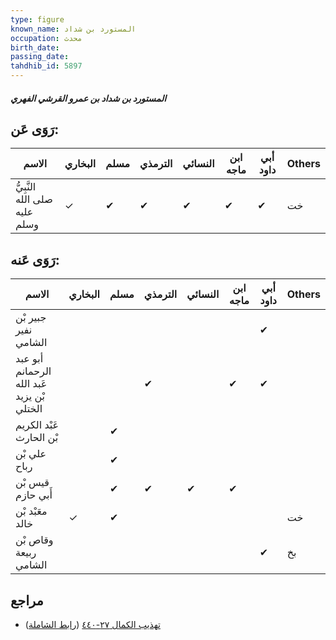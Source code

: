 ```yaml
---
type: figure
known_name: المستورد بن شداد
occupation: محدث
birth_date:
passing_date:
tahdhib_id: 5897
---
```

##### المستورد بن شداد بن عمرو القرشي الفهري

## رَوَى عَن:
| الاسم                         | البخاري | مسلم | الترمذي | النسائي | ابن ماجه | أبي داود | Others |
| ----------------------------- | ------- | ---- | ------- | ------- | -------- | -------- | ------ |
| النَّبِيُّ صلى الله عليه وسلم | ✓       | ✔    | ✔       | ✔       | ✔        | ✔        | خت     |
## رَوَى عَنه:
| الاسم                                      | البخاري | مسلم | الترمذي | النسائي | ابن ماجه | أبي داود | Others |
| ------------------------------------------ | ------- | ---- | ------- | ------- | -------- | -------- | ------ |
| جبير بْن نفير الشامي                       |         |      |         |         |          | ✔        |        |
| أبو عبد الرحمانم عَبد الله بْن يزيد الختلي |         |      | ✔       |         | ✔        | ✔        |        |
| عَبْد الكريم بْن الحارث                    |         | ✔    |         |         |          |          |        |
| علي بْن رباح                               |         | ✔    |         |         |          |          |        |
| قيس بْن أَبي حازم                          |         | ✔    | ✔       | ✔       | ✔        |          |        |
| معَبْد بْن خالد                            | ✓       | ✔    |         |         |          |          | خت     |
| وقاص بْن ربيعة الشامي                      |         |      |         |         |          | ✔        | بخ     |
## مراجع
- [تهذيب الكمال ٢٧-٤٤٠](obsidian://open?vault=Tahdhib-al-Kamal&file=Figures/٥٨٩٧-المستورد%20بن%20شداد%20بن%20عمرو%20القرشي%20الفهري) ([رابط الشاملة](https://shamela.ws/book/3722/14829))